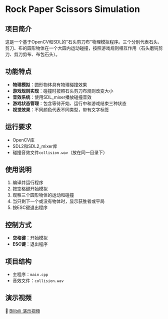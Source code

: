 # Rock Paper Scissors Simulation

## 项目简介

这是一个基于OpenCV和SDL的"石头剪刀布"物理模拟程序。三个分别代表石头、剪刀、布的圆形物体在一个大圆内运动碰撞，按照游戏规则相互作用（石头磨钝剪刀、剪刀剪布、布包石头）。

## 功能特点

- **物理模拟**：圆形物体具有物理碰撞效果
- **游戏规则实现**：碰撞时按照石头剪刀布规则改变大小
- **音效系统**：使用SDL_mixer播放碰撞音效
- **游戏状态管理**：包含等待开始、运行中和游戏结束三种状态
- **视觉效果**：不同颜色代表不同类型，带有文字标签

## 运行要求

- OpenCV库
- SDL2和SDL2_mixer库
- 碰撞音效文件`collision.wav`（放在同一目录下）

## 使用说明

1. 编译并运行程序
2. 按空格键开始模拟
3. 观察三个圆形物体的运动和碰撞
4. 当只剩下一个或没有物体时，显示获胜者或平局
5. 按ESC键退出程序

## 控制方式

- **空格键**：开始模拟
- **ESC键**：退出程序

## 项目结构

- 主程序：`main.cpp`
- 音效文件：`collision.wav`

## 演示视频
🔗 [Bilibili 演示视频](https://www.bilibili.com/video/BV1DUT2zDEJC)
